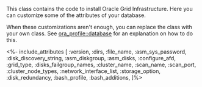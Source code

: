 This class contains the code to install Oracle Grid Infrastructure.
Here you can customize some of the attributes of your database.

When these customizations aren't enough, you can replace the class with your own class. See [ora_profile::database](./database.html) for an explanation on how to do this.

<%- include_attributes [
  :version,
  :dirs,
  :file_name,
  :asm_sys_password,
  :disk_discovery_string,
  :asm_diskgroup,
  :asm_disks,
  :configure_afd,
  :grid_type,
  :disks_failgroup_names,
  :cluster_name,
  :scan_name,
  :scan_port,
  :cluster_node_types,
  :network_interface_list,
  :storage_option,
  :disk_redundancy,
  :bash_profile,
  :bash_additions,
]%>
